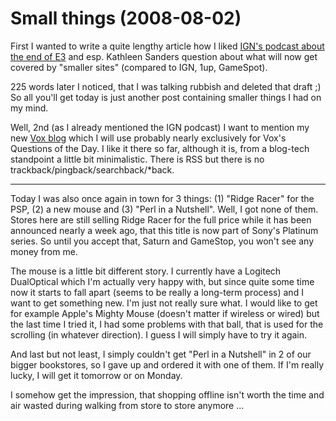 # Small things (2008-08-02)

First I wanted to write a quite lengthy article how I liked [IGN's podcast about the end of E3](http://games.ign.com/articles/722/722075p1.html) and esp. Kathleen Sanders question about what will now get covered by "smaller sites" (compared to IGN, 1up, GameSpot).

225 words later I noticed, that I was talking rubbish and deleted that draft ;) So all you'll get today is just another post containing smaller things I had on my mind. 

Well, 2nd (as I already mentioned the IGN podcast) I want to mention my new [Vox blog](http://zerok.vox.com) which I will use probably nearly exclusively for Vox's Questions of the Day. I like it there so far, although it is, from a blog-tech standpoint a little bit minimalistic. There is RSS but there is no trackback/pingback/searchback/\*back.

-------------------------------



Today I was also once again in town for 3 things: (1) "Ridge Racer" for the PSP, (2) a new mouse and (3) "Perl in a Nutshell". Well, I got none of them. Stores here are still selling Ridge Racer for the full price while it has been announced nearly a week ago, that this title is now part of Sony's Platinum series. So until you accept that, Saturn and GameStop, you won't see any money from me.

The mouse is a little bit different story. I currently have a Logitech DualOptical which I'm actually very happy with, but since quite some time now it starts to fall apart (seems to be really a long-term process) and I want to get something new. I'm just not really sure what. I would like to get for example Apple's Mighty Mouse (doesn't matter if wireless or wired) but the last time I tried it, I had some problems with that ball, that is used for the scrolling (in whatever direction). I guess I will simply have to try it again.

And last but not least, I simply couldn't get "Perl in a Nutshell" in 2 of our bigger bookstores, so I gave up and ordered it with one of them. If I'm really lucky, I will get it tomorrow or on Monday.

I somehow get the impression, that shopping offline isn't worth the time and air wasted during walking from store to store anymore ...